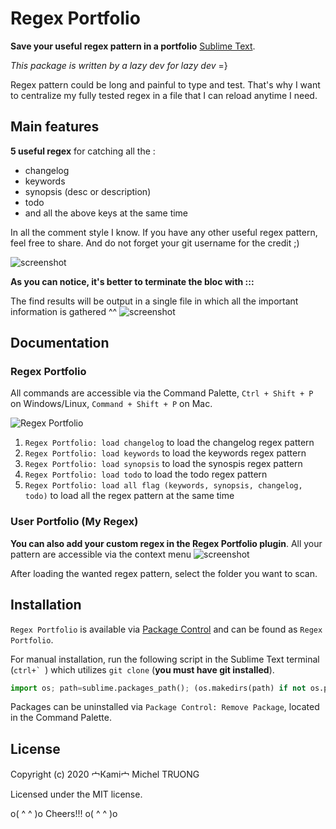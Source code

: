 # Regex Portfolio

**Save your useful regex pattern in a portfolio** [Sublime Text][subl].

*This package is written by a lazy dev for lazy dev* =}

Regex pattern could be long and painful to type and test. That's why I want to centralize my fully tested regex in a file that I can reload anytime I need.

[subl]: http://www.sublimetext.com/

## Main features
**5 useful regex** for catching all the :
* changelog
* keywords
* synopsis (desc or description)
* todo
* and all the above keys at the same time

In all the comment style I know. If you have any other useful regex pattern, feel free to share. And do not forget your git username for the credit ;)

![screenshot](https://github.com/KaminoU/regex_portfolio/blob/master/ss/comment_style.png)

**As you can notice, it's better to terminate the bloc with :::**

The find results will be output in a single file in which all the important information is gathered ^^
![screenshot](https://github.com/KaminoU/regex_portfolio/blob/master/ss/sublime_find_res.png)

## Documentation
### Regex Portfolio
All commands are accessible via the Command Palette, `Ctrl + Shift + P` on Windows/Linux, `Command + Shift + P` on Mac.

![Regex Portfolio](https://github.com/KaminoU/regex_portfolio/blob/master/ss/command_palette.png)

1. `Regex Portfolio: load changelog` to load the changelog regex pattern
2. `Regex Portfolio: load keywords` to load the keywords regex pattern
3. `Regex Portfolio: load synopsis` to load the synospis regex pattern
4. `Regex Portfolio: load todo` to load the todo regex pattern
5. `Regex Portfolio: load all flag (keywords, synopsis, changelog, todo)` to load all the regex pattern at the same time

### User Portfolio (My Regex)
**You can also add your custom regex in the Regex Portfolio plugin**. All your pattern are accessible via the context menu
![screenshot](https://github.com/KaminoU/regex_portfolio/blob/master/ss/context_menu.png)

After loading the wanted regex pattern, select the folder you want to scan.




## Installation
`Regex Portfolio` is available via [Package Control][pkg-ctrl] and can be found as `Regex Portfolio`.

[pkg-ctrl]: http://wbond.net/sublime_packages/package_control

For manual installation, run the following script in the Sublime Text terminal (``ctrl+` ``) which utilizes `git clone` (**you must have git installed**).

```python
import os; path=sublime.packages_path(); (os.makedirs(path) if not os.path.exists(path) else None); window.run_command('exec', {'cmd': ['git', 'clone', 'https://github.com/KaminoU/regex_portfolio.git', 'Regex Portfolio'], 'working_dir': path})
```

Packages can be uninstalled via `Package Control: Remove Package`, located in the Command Palette.


## License
Copyright (c) 2020 宀Кami宀 Michel TRUONG

Licensed under the MIT license.

o( ^   ^ )o Cheers!!! o( ^   ^ )o
